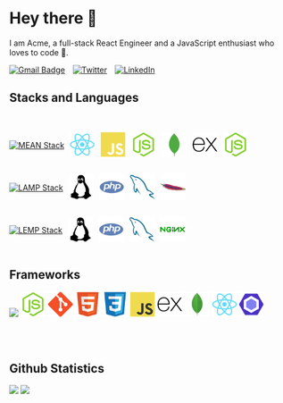 # Hey there 👋

I am Acme, a full-stack React Engineer and a JavaScript enthusiast who loves to code 🙂.

[![Gmail Badge](https://img.shields.io/badge/-Email-005FF9?style=for-the-badge&logo=Mail.Ru&logoColor=ffffff)](mailto:acmegamers@fatima-academy.com) <space style='margin-right:10px'></space>
[![Twitter](https://img.shields.io/badge/twitter-1DA1F2.svg?style=for-the-badge&logo=twitter&logoColor=ffffff)](https://twitter.com/acme_gamers) <space style='margin-right:10px'></space>
[![LinkedIn](https://img.shields.io/badge/linkedin-0A66C2.svg?style=for-the-badge&logo=linkedin&logoColor=ffffff)](https://www.linkedin.com/in/acmegamers/)

## Stacks and Languages

<br>

<div style='display: flex; align-items: center;'>

[![MEAN Stack](https://img.shields.io/badge/MEAN-Stack-1DA1F2.svg?style=for-the-badge&logo=MEAN&logoColor=ffffff)](https://mean.io/) <space style='margin-right:10px'></space>

<img width='45px' src='https://raw.githubusercontent.com/devicons/devicon/master/icons/react/react-original.svg' alt='React'> <space style='margin-right:10px'></space>

<img width='45px' src='https://raw.githubusercontent.com/devicons/devicon/master/icons/javascript/javascript-plain.svg' alt='JavaScript'> <space style='margin-right:10px'></space>

<img width='45px' src='https://raw.githubusercontent.com/devicons/devicon/master/icons/nodejs/nodejs-plain.svg' alt='Node.js'> <space style='margin-right:10px'></space>

<img width='45px' src='https://raw.githubusercontent.com/devicons/devicon/master/icons/mongodb/mongodb-plain.svg' alt='MongoDB'> <space style='margin-right:10px'></space>

<img width='45px' src='https://raw.githubusercontent.com/devicons/devicon/master/icons/express/express-original.svg' alt='Express'> <space style='margin-right:10px'></space>

<img width='45px' src='https://raw.githubusercontent.com/devicons/devicon/master/icons/nodejs/nodejs-plain.svg' alt='Node.js'> <space style='margin-right:10px'></space>

</div>

<div style='display: flex; align-items: center;'>

[![LAMP Stack](https://img.shields.io/badge/LAMP-Stack-1DA1F2.svg?style=for-the-badge&logo=LAMP&logoColor=ffffff)](https://www.lamp.com/) <space style='margin-right:10px'></space>

<img width='45px' src='https://raw.githubusercontent.com/devicons/devicon/master/icons/linux/linux-plain.svg' alt='Linux'> <space style='margin-right:10px'></space>

<img width='45px' src='https://raw.githubusercontent.com/devicons/devicon/master/icons/php/php-plain.svg' alt='PHP'> <space style='margin-right:10px'></space>

<img width='45px' src='https://raw.githubusercontent.com/devicons/devicon/master/icons/mysql/mysql-plain.svg' alt='MySQL'> <space style='margin-right:10px'></space>

<img width='45px' src='https://raw.githubusercontent.com/devicons/devicon/master/icons/apache/apache-original.svg' alt='Apache'> <space style='margin-right:10px'></space>

</div>

<div style='display: flex; align-items: center;'>

[![LEMP Stack](https://img.shields.io/badge/LEMP-Stack-1DA1F2.svg?style=for-the-badge&logo=LEMP&logoColor=ffffff)](https://www.lamp.com/) <space style='margin-right:10px'></space>

<img width='45px' src='https://raw.githubusercontent.com/devicons/devicon/master/icons/linux/linux-plain.svg' alt='Linux'> <space style='margin-right:10px'></space>

<img width='45px' src='https://raw.githubusercontent.com/devicons/devicon/master/icons/php/php-plain.svg' alt='PHP'> <space style='margin-right:10px'></space>

<img width='45px' src='https://raw.githubusercontent.com/devicons/devicon/master/icons/mysql/mysql-plain.svg' alt='MySQL'> <space style='margin-right:10px'></space>

<img width='45px' src='https://raw.githubusercontent.com/devicons/devicon/master/icons/nginx/nginx-original.svg' alt='Nginx'> <space style='margin-right:10px'></space>

</div>

## Frameworks

<p>
  <img width="44px" src="https://i.imgur.com/BgjSjn9.png">
  <img width="45px" src="https://raw.githubusercontent.com/devicons/devicon/c5378d6c2510ffa0b3e4475af95618a8048d6cf1/icons/nodejs/nodejs-original.svg">
  <img width="45px" src="https://raw.githubusercontent.com/devicons/devicon/c5378d6c2510ffa0b3e4475af95618a8048d6cf1/icons/git/git-original.svg">
  <img width="45px" src="https://raw.githubusercontent.com/devicons/devicon/c5378d6c2510ffa0b3e4475af95618a8048d6cf1/icons/html5/html5-original.svg">
  <img width="45px" src="https://raw.githubusercontent.com/devicons/devicon/master/icons/css3/css3-original.svg">
  <img width="45px" src="https://raw.githubusercontent.com/devicons/devicon/master/icons/javascript/javascript-original.svg">
  <img width="45px" src="https://raw.githubusercontent.com/devicons/devicon/master/icons/express/express-original.svg">
  <img width="45px" src="https://raw.githubusercontent.com/devicons/devicon/master/icons/mongodb/mongodb-original.svg">
  <img width="45px" src="https://raw.githubusercontent.com/devicons/devicon/master/icons/react/react-original.svg">
  <img width='45px' src='https://raw.githubusercontent.com/devicons/devicon/master/icons/eslint/eslint-original.svg'>
</p>
<br>

<br>

## Github Statistics

<img width="450px" src="https://github-readme-stats.vercel.app/api/top-langs/?username=AcmeGamers&count_private=true&hide=html&layout=compact&title_color=fff&icon_color=fff&text_color=9f9f9f&bg_color=151515" />

<img width="450px" src="https://github-readme-stats.vercel.app/api/?username=AcmeGamers&show_icons=true&title_color=fff&icon_color=fff&text_color=9f9f9f&bg_color=151515"/>
